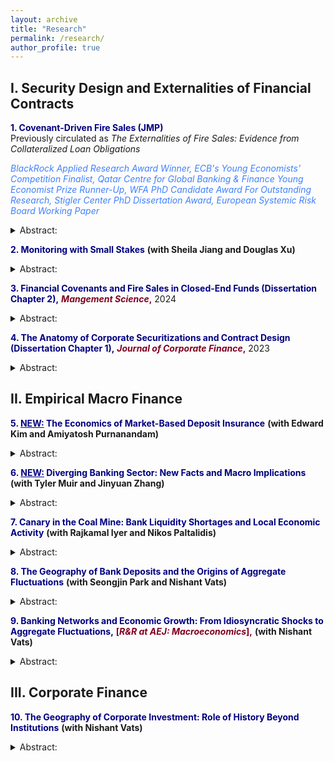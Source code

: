 ```yaml
---
layout: archive
title: "Research"
permalink: /research/
author_profile: true
---
```


## I. Security Design and Externalities of Financial Contracts

<a href="https://papers.ssrn.com/sol3/papers.cfm?abstract_id=3735645" style="color:rgb(0, 0, 128); text-decoration: none;">**1. Covenant-Driven Fire Sales (JMP)** </a>\
Previously circulated as _The Externalities of Fire Sales: Evidence from Collateralized Loan Obligations_

<a href="https://www.blackrock.com/corporate/applied-research-award/prior-program-winners" style="color:rgb(64, 128, 255); text-decoration: none;">*BlackRock Applied Research Award Winner,* </a> <a href="https://www.ecb.europa.eu/pub/conferences/ecbforum/previous_fora/2021/html/YE_competition_2021.en.html" style="color:rgb(64, 128, 255); text-decoration: none;">*ECB's Young Economists' Competition Finalist,* </a> <a href="https://www.kcl.ac.uk/news/young-economist-prize-competition" style="color:rgb(64, 128, 255); text-decoration: none;">*Qatar Centre for Global Banking & Finance Young Economist Prize Runner-Up,* </a> <a href="https://westernfinance.org/wp-content/uploads/2021.links_.pdf" style="color:rgb(64, 128, 255); text-decoration: none;">*WFA PhD Candidate Award For Outstanding Research,* </a> <a href="https://www.chicagobooth.edu/research/stigler/research/phd-dissertation-award" style="color:rgb(64, 128, 255); text-decoration: none;">*Stigler Center PhD Dissertation Award,* </a> <a href="https://www.esrb.europa.eu/pub/pdf/wp/esrb.wp.141.en.pdf?a4df56ef10c1106af985488bee9b0435" style="color:rgb(64, 128, 255);text-decoration: none;">*European Systemic Risk Board Working Paper* </a>

<details>
<summary>Abstract:</summary>
This paper uses an exogenous industry shock to demonstrate that covenants in debt markets cause spillovers and trigger liquidations of unrelated loans in loan portfolios. Specifically, I show that following a negative shock to the oil and gas (O&G) industry, collateralized loan obligations (CLOs) with exposure to O&G loans are pushed closer to their covenant thresholds and sell non-O&G loans in the secondary market to alleviate these constraints. These sales exert price pressure on the securities of non-O&G firms, creating market dislocations. The erosion in the liquidity positions of exposed firms also spills over into real economic activity. Hence, liquidations originating from covenants may exacerbate credit crunches, by propagating shocks through capital markets.
</details>

<a href="https://papers.ssrn.com/sol3/papers.cfm?abstract_id=4271851" style="color:rgb(0, 0, 128); text-decoration: none;">**2. Monitoring with Small Stakes** </a> **(with Sheila Jiang and Douglas Xu)**
<details>
<summary>Abstract:</summary>

This paper proposes a mechanism to address the issue of "monitoring with small stakes" in syndicated lending. We identify two sources that incentivize creditor monitoring: skin-in-the-game and rent extraction from renegotiation. Renegotiation-based rent extraction serves a substitute to banks' loan stake for monitoring incentives, facilitating institutional investors’ participation in syndicated lending. We use the passage of a tax policy that exogenously reduced renegotiation frictions to identify this channel. Our findings suggests that a less frictional renegotiation environment leads to more diligent monitoring, smaller bank shares in new loans and improved borrower performance, particularly in pre-existing deals with lower bank skin-in-the-game. 
          </details>

<a href="https://papers.ssrn.com/sol3/papers.cfm?abstract_id=3595416" style="color:rgb(0, 0, 128); text-decoration: none;">**3. Financial Covenants and Fire Sales in Closed-End Funds (Dissertation Chapter 2),**</a> <a href="https://pubsonline.informs.org/doi/pdf/10.1287/mnsc.2023.4708" style="color:rgb(128, 0, 32); text-decoration: none;">**_Mangement Science_,**</a> 2024
<details>
<summary>Abstract:</summary>

Closed-end funds are thought to have negligible fire sale risk as they have stable funding. However, I show that embedded covenants can generate price pressure in collateralized loan obligation (CLO) funds, even though such funds are closed end. Loans held by constrained CLOs report significantly lower cumulative returns than loans held by unconstrained CLOs. This can be explained by contractual arbitrage, a practice by which CLOs exploit loopholes in the design of covenants to mechanically loosen their covenants and avoid covenant breaches. Covenant breaches are associated with significant pecuniary and non-pecuniary costs, affecting CLO compensation, reputation and career prospects. I show that when covenants breaches are imminent, managers fire sell distressed loans. Hence, I demonstrate a channel by which closed-end funds can also create fire sale risk, akin to their open-end counterparts.
          </details>

<a href="https://papers.ssrn.com/sol3/papers.cfm?abstract_id=3740092" style="color:rgb(0, 0, 128); text-decoration: none;">**4. The Anatomy of Corporate Securitizations and Contract Design (Dissertation Chapter 1),** <a href="https://www.sciencedirect.com/science/article/pii/S0929119922000384" style="color:rgb(128, 0, 32); text-decoration: none;">**_Journal of Corporate Finance_,**</a> 2023
<details>
<summary>Abstract:</summary>

 Collateralized loan obligations (CLOs), intermediaries situated between investors and traditional banks, play an increasingly central role in the provision of credit to constrained corporations, holding as much as 75% of all new institutional leveraged loans. Despite their ascendancy in the risky corporate credit market, there has been little academic research on the CLO market. This paper provides a comprehensive overview of the design and structure of the CLO market, describing the general macroeconomic milieu that has facilitated the rapid growth of the market, the mechanics therein, as well as recent risks that have emerged. Understanding the anatomy and dynamics of CLOs is paramount for developing insights into the role of non-bank financial intermediaries in financial markets.
          </details>


## II. Empirical Macro Finance

<a href="https://papers.ssrn.com/sol3/papers.cfm?abstract_id=4813996" style="color:rgb(0, 0, 128); text-decoration: none;">**5. <u>NEW:</u> The Economics of Market-Based Deposit Insurance** </a> **(with Edward Kim and Amiyatosh Purnanandam)**
<details>
<summary>Abstract:</summary>
We examine the financial stability implications of deposit insurance using a recent financial innovation: reciprocal deposits. Banks can significantly increase deposit insurance coverage through the reciprocal deposit network, where they break up large deposits and place them with other banks in an offsetting manner. With almost $450 billion in outstanding contracts under this arrangement, reciprocal deposits have become an important source of funding for the U.S. banking sector. Using network presence as an instrument, we show that enhanced insurance coverage allowed banks to retain deposits following the 2023 banking crisis. Network banks pay lower interest rates on their deposits, indicating depositors’ willingness to accept lower rates for higher insurance access. Enhanced coverage also has implications for competition and bank risk-taking; we find evidence that network banks grow larger and increase their exposure to interest rate risk.
          </details>

<a href="https://papers.ssrn.com/sol3/papers.cfm?abstract_id=4798818" style="color:rgb(0, 0, 128); text-decoration: none;">**6. <u>NEW:</u> Diverging Banking Sector: New Facts and Macro Implications** </a> **(with Tyler Muir and Jinyuan Zhang)**
<details>
<summary>Abstract:</summary>
We document the emergence of two distinct types of banks over the past decade: high rate banks, which align deposit rates with market interest rates, hold shorter-term assets, and primarily earn lending spreads by taking more credit risk through personal and business loans; and low rate banks, which offer interest-insensitive, low deposit rates, hold a larger proportion of long-term securities (e.g., MBS), and make fewer loans. This divergence in the banking sector leads to a significant shift of deposits towards high rate banks as interest rates rise, thereby reducing the sector’s overall capacity for maturity transformation and increasing its exposure to credit risk, particularly through personal loans. Our evidence suggest that technological advancements in banking spurred the divergence: high rate banks operate primarily online and attract less sticky depositors. In response, low rate banks lower rates through the retention of relatively stickier depositors.
          </details>
          
<a href="https://papers.ssrn.com/sol3/papers.cfm?abstract_id=4247519" style="color:rgb(0, 0, 128); text-decoration: none;">**7. Canary in the Coal Mine: Bank Liquidity Shortages and Local Economic Activity** </a> **(with Rajkamal Iyer and Nikos Paltalidis)**
<details>
<summary>Abstract:</summary>
This paper investigates the relation between bank liquidity and local economic activity. We find that an increase in deposit rates offered by banks within a geographic region is associated with contractions in economic activity. As a region heads to an economic downturn, deposit growth slows down, prompting banks to increase deposit rates to support their balance sheet. This increase in deposit rates reflects the liquidity squeeze experienced by banks due to deteriorating economic conditions, which in turn serves as an indicator of an impending economic contraction.
          </details>

<a href="https://papers.ssrn.com/sol3/papers.cfm?abstract_id=3883605" style="color:rgb(0, 0, 128); text-decoration: none;">**8. The Geography of Bank Deposits and the Origins of Aggregate Fluctuations** </a> **(with Seongjin Park and Nishant Vats)**
<details>
<summary>Abstract:</summary>
What are the aggregate effects of deposit shocks? Using the granular-instrumental-variable methodology, we identify the deposit elasticity of economic growth as 0.87 and the money multiplier as 1.18. We construct deposit shocks by combining a new fact regarding the within-bank geographic concentration of deposits -- 30% of deposits are concentrated in a single county -- with local natural disasters. Large natural disasters in deposit-concentrated areas negatively affect bank deposits and amplify through bank internal capital markets. These shocks can explain 3.30% of the variation in economic growth. Lender and borrower-side frictions are critical for the aggregation of local shocks.
          </details>

<a href="https://papers.ssrn.com/sol3/papers.cfm?abstract_id=3556299" style="color:rgb(0, 0, 128); text-decoration: none;">**9. Banking Networks and Economic Growth: From Idiosyncratic Shocks to Aggregate Fluctuations,**</a> <a href="https://www.aeaweb.org/journals/mac" style="color:rgb(128, 0, 32); text-decoration: none;">**[_R&R at AEJ: Macroeconomics_],**</a> **(with Nishant Vats)**
<details>
<summary>Abstract:</summary>
This paper explores the transmission of non-capital shocks through banking networks. We construct non-capital (idiosyncratic) shocks, using labor productivity shocks to large firms. We document a change in the relationship between foreign idiosyncratic shocks and domestic economic growth between 1978 and 2000. Contemporaneous changes in banking integration drive this phenomenon as geographically diversified banks divert funds away from economies experiencing negative shocks towards other unaffected economies. Our granular-IV estimates suggest that a 1% increase in bank loan supply is associated with a 0.05-0.26 pp increase in economic growth. Lastly, this can potentially explain the Great Moderation.
          </details>

## III. Corporate Finance

<a href="https://papers.ssrn.com/sol3/papers.cfm?abstract_id=5038056" style="color:rgb(0, 0, 128); text-decoration: none;">**10. The Geography of Corporate Investment: Role of History Beyond Institutions** </a> **(with Nishant Vats)**
<details>
<summary>Abstract:</summary>
This paper investigates the historical roots of geographic investment concentration. Using spatial variation in British colonial regimes in India -- direct versus indirect rule -- we document that states with a higher share of direct ruled districts exhibit greater investment concentration, with historical differences accounting for 13% of geographic variation in investment. Through a border district-pair design and an IV strategy, we show that investment is 8–10% lower in direct ruled areas. Further, focusing on the cotton industry, we demonstrate that direct rule led to the destruction of well-established economic organizations, contributing to persistent geographic disparities in investment by undermining the development of skills and knowledge. These findings suggest that historical disruption of economic organizations can perpetuate geographic disparities in investment by eroding human capital accumulation.
          </details>

